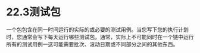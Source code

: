# 22.3测试包


一个包包含在同一时间运行的实际的或必要的测试用例。当您写下您的执行计划时，您通常会写下每天运行哪些测试包。通常，实际上不可能同时在一个链中运行所有的测试用例一这可能需要批次、滚动日期或不同部分之间的其他东西。
